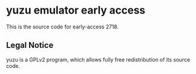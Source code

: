 yuzu emulator early access
=============

This is the source code for early-access 2718.

## Legal Notice

yuzu is a GPLv2 program, which allows fully free redistribution of its source code.